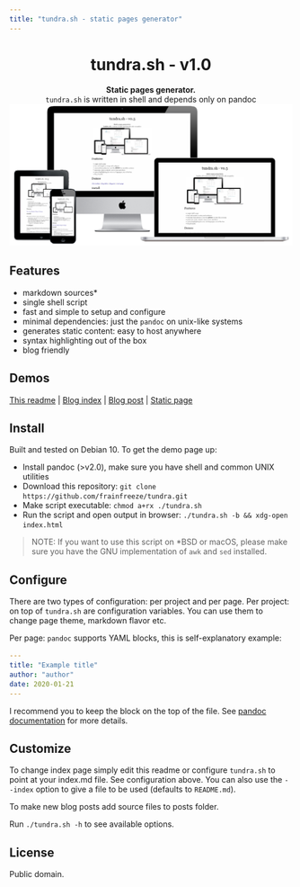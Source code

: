 ```yaml
---
title: "tundra.sh - static pages generator"
---
```


<h1 align="center">tundra.sh - v1.0</h1>
<div align="center">
  <strong>Static pages generator.</strong>
</div>
<div align="center">
  <code>tundra.sh</code> is written in shell and depends only on pandoc
  <img alt="mock-up" src="mock.png">
</div>

## Features
- markdown sources*
- single shell script
- fast and simple to setup and configure
- minimal dependencies: just the `pandoc` on unix-like systems
- generates static content: easy to host anywhere
- syntax highlighting out of the box
- blog friendly

## Demos
[This readme](https://frainfreeze.github.io/tundra/) | [Blog index](https://frainfreeze.github.io/tundra/posts/index.html) | [Blog post](https://frainfreeze.github.io/tundra/posts/post0.html) | [Static page](https://frainfreeze.github.io/tundra/pages/bookshelf.html)

## Install
Built and tested on Debian 10. To get the demo page up:
- Install pandoc (>v2.0), make sure you have shell and common UNIX utilities
- Download this repository: `git clone https://github.com/frainfreeze/tundra.git`
- Make script executable: `chmod a+rx ./tundra.sh`
- Run the script and open output in browser: `./tundra.sh -b && xdg-open index.html`

> NOTE: If you want to use this script on *BSD or macOS, please make sure you have the GNU implementation of `awk` and `sed` installed.

## Configure
There are two types of configuration: per project and per page.
Per project: on top of `tundra.sh` are configuration variables.
You can use them to change page theme, markdown flavor etc.

Per page: `pandoc` supports YAML blocks, this is self-explanatory example:

```yaml
---
title: "Example title"
author: "author"
date: 2020-01-21
---
```

I recommend you to keep the block on the top of the file. 
See [pandoc documentation](https://pandoc.org/MANUAL.html#extension-yaml_metadata_block) for more details.

## Customize
To change index page simply edit this readme or configure `tundra.sh` 
to point at your index.md file. See configuration above.
You can also use the `--index` option to give a file to be used (defaults to `README.md`).

To make new blog posts add source files to posts folder.

Run `./tundra.sh -h` to see available options.

## License
Public domain.